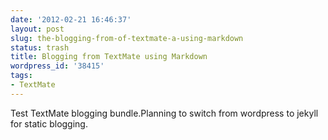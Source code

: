 ```yaml
---
date: '2012-02-21 16:46:37'
layout: post
slug: the-blogging-from-of-textmate-a-using-markdown
status: trash
title: Blogging from TextMate using Markdown
wordpress_id: '38415'
tags:
- TextMate
---
```


Test TextMate blogging bundle.Planning to switch from wordpress to jekyll for static blogging.
